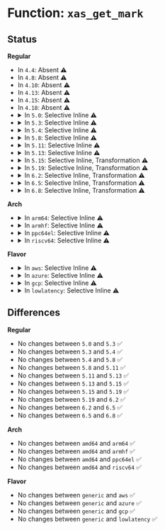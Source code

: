 # Function: <code>xas_get_mark</code>

## Status
<b>Regular</b>
<ul>
<li>
In <code>4.4</code>: Absent ⚠️
</li>
<li>
In <code>4.8</code>: Absent ⚠️
</li>
<li>
In <code>4.10</code>: Absent ⚠️
</li>
<li>
In <code>4.13</code>: Absent ⚠️
</li>
<li>
In <code>4.15</code>: Absent ⚠️
</li>
<li>
In <code>4.18</code>: Absent ⚠️
</li>
<li>
<details>
<summary>In <code>5.0</code>: Selective Inline ⚠️</summary>

```c
bool xas_get_mark(const struct xa_state *xas, xa_mark_t mark);
```

**Collision:** Unique Global

**Inline:** Selective

**Transformation:** False

**Instances:**

```
In lib/xarray.c (ffffffff81a17da0)
Location: lib/xarray.c:831
Inline: True
Direct callers:
  - fs/dax.c:dax_writeback_mapping_range
  - fs/dax.c:__dax_invalidate_entry
  - fs/dax.c:__dax_invalidate_entry
  - lib/xarray.c:xa_get_mark
```
**Symbols:**

```
ffffffff81a17da0-ffffffff81a17ddc: xas_get_mark (STB_GLOBAL)
```
</details>
</li>
<li>
<details>
<summary>In <code>5.3</code>: Selective Inline ⚠️</summary>

```c
bool xas_get_mark(const struct xa_state *xas, xa_mark_t mark);
```

**Collision:** Unique Global

**Inline:** Selective

**Transformation:** False

**Instances:**

```
In lib/xarray.c (ffffffff81a87960)
Location: lib/xarray.c:850
Inline: True
Direct callers:
  - fs/dax.c:dax_writeback_mapping_range
  - fs/dax.c:__dax_invalidate_entry
  - fs/dax.c:__dax_invalidate_entry
  - lib/xarray.c:xa_get_mark
```
**Symbols:**

```
ffffffff81a87960-ffffffff81a8799e: xas_get_mark (STB_GLOBAL)
```
</details>
</li>
<li>
<details>
<summary>In <code>5.4</code>: Selective Inline ⚠️</summary>

```c
bool xas_get_mark(const struct xa_state *xas, xa_mark_t mark);
```

**Collision:** Unique Global

**Inline:** Selective

**Transformation:** False

**Instances:**

```
In lib/xarray.c (ffffffff81abec00)
Location: lib/xarray.c:851
Inline: True
Direct callers:
  - fs/dax.c:dax_writeback_mapping_range
  - fs/dax.c:__dax_invalidate_entry
  - fs/dax.c:__dax_invalidate_entry
  - lib/xarray.c:xa_get_mark
```
**Symbols:**

```
ffffffff81abec00-ffffffff81abec3e: xas_get_mark (STB_GLOBAL)
```
</details>
</li>
<li>
<details>
<summary>In <code>5.8</code>: Selective Inline ⚠️</summary>

```c
bool xas_get_mark(const struct xa_state *xas, xa_mark_t mark);
```

**Collision:** Unique Global

**Inline:** Selective

**Transformation:** False

**Instances:**

```
In lib/xarray.c (ffffffff815fb1cc)
Location: lib/xarray.c:851
Inline: True
Inline callers:
  - lib/xarray.c:xa_get_mark
  - lib/xarray.c:xa_get_mark
Direct callers:
  - fs/dax.c:dax_writeback_one
  - fs/dax.c:__dax_invalidate_entry
  - fs/dax.c:__dax_invalidate_entry
```
**Symbols:**

```
ffffffff815f9f50-ffffffff815f9f8e: xas_get_mark (STB_GLOBAL)
```
</details>
</li>
<li>
<details>
<summary>In <code>5.11</code>: Selective Inline ⚠️</summary>

```c
bool xas_get_mark(const struct xa_state *xas, xa_mark_t mark);
```

**Collision:** Unique Global

**Inline:** Selective

**Transformation:** False

**Instances:**

```
In lib/xarray.c (ffffffff8161fd2c)
Location: lib/xarray.c:854
Inline: True
Inline callers:
  - lib/xarray.c:xa_get_mark
  - lib/xarray.c:xa_get_mark
Direct callers:
  - fs/dax.c:dax_writeback_one
  - fs/dax.c:__dax_invalidate_entry
  - fs/dax.c:__dax_invalidate_entry
```
**Symbols:**

```
ffffffff8161e750-ffffffff8161e78e: xas_get_mark (STB_GLOBAL)
```
</details>
</li>
<li>
<details>
<summary>In <code>5.13</code>: Selective Inline ⚠️</summary>

```c
bool xas_get_mark(const struct xa_state *xas, xa_mark_t mark);
```

**Collision:** Unique Global

**Inline:** Selective

**Transformation:** False

**Instances:**

```
In lib/xarray.c (ffffffff816034ac)
Location: lib/xarray.c:854
Inline: True
Inline callers:
  - lib/xarray.c:xa_get_mark
  - lib/xarray.c:xa_get_mark
Direct callers:
  - fs/dax.c:dax_writeback_one
  - fs/dax.c:__dax_invalidate_entry
  - fs/dax.c:__dax_invalidate_entry
```
**Symbols:**

```
ffffffff81602090-ffffffff816020ce: xas_get_mark (STB_GLOBAL)
```
</details>
</li>
<li>
<details>
<summary>In <code>5.15</code>: Selective Inline, Transformation ⚠️</summary>

```c
bool xas_get_mark(const struct xa_state *xas, xa_mark_t mark);
```

**Collision:** Unique Global

**Inline:** Selective

**Transformation:** True

**Instances:**

```
In lib/xarray.c (ffffffff81671e43)
Location: lib/xarray.c:854
Inline: True
Inline callers:
  - lib/xarray.c:xa_get_mark
  - lib/xarray.c:xa_get_mark
Direct callers:
  - fs/dax.c:dax_writeback_one
  - fs/dax.c:__dax_invalidate_entry
  - fs/dax.c:__dax_invalidate_entry
```
**Symbols:**

```
ffffffff81cdfe7d-ffffffff81cdfe9b: xas_get_mark.cold (STB_LOCAL)
ffffffff816709e0-ffffffff81670a35: xas_get_mark (STB_GLOBAL)
```
</details>
</li>
<li>
<details>
<summary>In <code>5.19</code>: Selective Inline, Transformation ⚠️</summary>

```c
bool xas_get_mark(const struct xa_state *xas, xa_mark_t mark);
```

**Collision:** Unique Global

**Inline:** Selective

**Transformation:** True

**Instances:**

```
In lib/xarray.c (ffffffff8178c5e1)
Location: lib/xarray.c:859
Inline: True
Inline callers:
  - lib/xarray.c:xa_get_mark
  - lib/xarray.c:xa_get_mark
Direct callers:
  - fs/dax.c:dax_writeback_one
  - fs/dax.c:__dax_invalidate_entry
  - fs/dax.c:__dax_invalidate_entry
```
**Symbols:**

```
ffffffff81ea6784-ffffffff81ea67a2: xas_get_mark.cold (STB_LOCAL)
ffffffff8178bf10-ffffffff8178bf78: xas_get_mark (STB_GLOBAL)
```
</details>
</li>
<li>
<details>
<summary>In <code>6.2</code>: Selective Inline, Transformation ⚠️</summary>

```c
bool xas_get_mark(const struct xa_state *xas, xa_mark_t mark);
```

**Collision:** Unique Global

**Inline:** Selective

**Transformation:** True

**Instances:**

```
In lib/xarray.c (ffffffff82049c81)
Location: lib/xarray.c:859
Inline: True
Inline callers:
  - lib/xarray.c:xa_get_mark
  - lib/xarray.c:xa_get_mark
Direct callers:
  - fs/dax.c:dax_writeback_one
  - fs/dax.c:__dax_invalidate_entry
  - fs/dax.c:__dax_invalidate_entry
```
**Symbols:**

```
ffffffff820b800a-ffffffff820b8028: xas_get_mark.cold (STB_LOCAL)
ffffffff820498b0-ffffffff82049918: xas_get_mark (STB_GLOBAL)
```
</details>
</li>
<li>
<details>
<summary>In <code>6.5</code>: Selective Inline, Transformation ⚠️</summary>

```c
bool xas_get_mark(const struct xa_state *xas, xa_mark_t mark);
```

**Collision:** Unique Global

**Inline:** Selective

**Transformation:** True

**Instances:**

```
In lib/xarray.c (ffffffff820c7da1)
Location: lib/xarray.c:857
Inline: True
Inline callers:
  - lib/xarray.c:xa_get_mark
  - lib/xarray.c:xa_get_mark
Direct callers:
  - fs/dax.c:dax_writeback_one
  - fs/dax.c:__dax_invalidate_entry
  - fs/dax.c:__dax_invalidate_entry
```
**Symbols:**

```
ffffffff8213941f-ffffffff8213943d: xas_get_mark.cold (STB_LOCAL)
ffffffff820c8310-ffffffff820c838b: xas_get_mark (STB_GLOBAL)
```
</details>
</li>
<li>
<details>
<summary>In <code>6.8</code>: Selective Inline, Transformation ⚠️</summary>

```c
bool xas_get_mark(const struct xa_state *xas, xa_mark_t mark);
```

**Collision:** Unique Global

**Inline:** Selective

**Transformation:** True

**Instances:**

```
In lib/xarray.c (ffffffff821a2721)
Location: lib/xarray.c:857
Inline: True
Inline callers:
  - lib/xarray.c:xa_get_mark
  - lib/xarray.c:xa_get_mark
Direct callers:
  - mm/filemap.c:filemap_cachestat
  - mm/filemap.c:filemap_cachestat
  - fs/dax.c:dax_writeback_one
  - fs/dax.c:__dax_invalidate_entry
  - fs/dax.c:__dax_invalidate_entry
```
**Symbols:**

```
ffffffff8221b1c4-ffffffff8221b1e2: xas_get_mark.cold (STB_LOCAL)
ffffffff821a2c90-ffffffff821a2d0b: xas_get_mark (STB_GLOBAL)
```
</details>
</li>
</ul>
<b>Arch</b>
<ul>
<li>
<details>
<summary>In <code>arm64</code>: Selective Inline ⚠️</summary>

```c
bool xas_get_mark(const struct xa_state *xas, xa_mark_t mark);
```

**Collision:** Unique Global

**Inline:** Selective

**Transformation:** False

**Instances:**

```
In lib/xarray.c (ffff800010d99158)
Location: lib/xarray.c:851
Inline: True
Direct callers:
  - fs/dax.c:dax_writeback_mapping_range
  - fs/dax.c:__dax_invalidate_entry
  - fs/dax.c:__dax_invalidate_entry
  - lib/xarray.c:xa_get_mark
```
**Symbols:**

```
ffff800010d99158-ffff800010d991b0: xas_get_mark (STB_GLOBAL)
```
</details>
</li>
<li>
<details>
<summary>In <code>armhf</code>: Selective Inline ⚠️</summary>

```c
bool xas_get_mark(const struct xa_state *xas, xa_mark_t mark);
```

**Collision:** Unique Global

**Inline:** Selective

**Transformation:** False

**Instances:**

```
In lib/xarray.c (c0e95b8c)
Location: lib/xarray.c:851
Inline: True
Direct callers:
  - lib/xarray.c:xa_get_mark
```
**Symbols:**

```
c0e95b8c-c0e95bf8: xas_get_mark (STB_GLOBAL)
```
</details>
</li>
<li>
<details>
<summary>In <code>ppc64el</code>: Selective Inline ⚠️</summary>

```c
bool xas_get_mark(const struct xa_state *xas, xa_mark_t mark);
```

**Collision:** Unique Global

**Inline:** Selective

**Transformation:** False

**Instances:**

```
In lib/xarray.c (c000000000ededf0)
Location: lib/xarray.c:851
Inline: True
Direct callers:
  - fs/dax.c:dax_writeback_mapping_range
  - fs/dax.c:__dax_invalidate_entry
  - fs/dax.c:__dax_invalidate_entry
  - lib/xarray.c:xa_get_mark
```
**Symbols:**

```
c000000000ededf0-c000000000edee64: xas_get_mark (STB_GLOBAL)
```
</details>
</li>
<li>
<details>
<summary>In <code>riscv64</code>: Selective Inline ⚠️</summary>

```c
bool xas_get_mark(const struct xa_state *xas, xa_mark_t mark);
```

**Collision:** Unique Global

**Inline:** Selective

**Transformation:** False

**Instances:**

```
In lib/xarray.c (ffffffe0008c21be)
Location: lib/xarray.c:851
Inline: True
Direct callers:
  - fs/dax.c:dax_writeback_mapping_range
  - fs/dax.c:__dax_invalidate_entry
  - fs/dax.c:__dax_invalidate_entry
  - lib/xarray.c:xa_get_mark
```
**Symbols:**

```
ffffffe0008c21be-ffffffe0008c2214: xas_get_mark (STB_GLOBAL)
```
</details>
</li>
</ul>
<b>Flavor</b>
<ul>
<li>
<details>
<summary>In <code>aws</code>: Selective Inline ⚠️</summary>

```c
bool xas_get_mark(const struct xa_state *xas, xa_mark_t mark);
```

**Collision:** Unique Global

**Inline:** Selective

**Transformation:** False

**Instances:**

```
In lib/xarray.c (ffffffff81a5da50)
Location: lib/xarray.c:851
Inline: True
Direct callers:
  - fs/dax.c:dax_writeback_mapping_range
  - fs/dax.c:__dax_invalidate_entry
  - fs/dax.c:__dax_invalidate_entry
  - lib/xarray.c:xa_get_mark
```
**Symbols:**

```
ffffffff81a5da50-ffffffff81a5da8e: xas_get_mark (STB_GLOBAL)
```
</details>
</li>
<li>
<details>
<summary>In <code>azure</code>: Selective Inline ⚠️</summary>

```c
bool xas_get_mark(const struct xa_state *xas, xa_mark_t mark);
```

**Collision:** Unique Global

**Inline:** Selective

**Transformation:** False

**Instances:**

```
In lib/xarray.c (ffffffff81a1ab20)
Location: lib/xarray.c:851
Inline: True
Direct callers:
  - fs/dax.c:dax_writeback_mapping_range
  - fs/dax.c:__dax_invalidate_entry
  - fs/dax.c:__dax_invalidate_entry
  - lib/xarray.c:xa_get_mark
```
**Symbols:**

```
ffffffff81a1ab20-ffffffff81a1ab5e: xas_get_mark (STB_GLOBAL)
```
</details>
</li>
<li>
<details>
<summary>In <code>gcp</code>: Selective Inline ⚠️</summary>

```c
bool xas_get_mark(const struct xa_state *xas, xa_mark_t mark);
```

**Collision:** Unique Global

**Inline:** Selective

**Transformation:** False

**Instances:**

```
In lib/xarray.c (ffffffff81ac9e40)
Location: lib/xarray.c:851
Inline: True
Direct callers:
  - fs/dax.c:dax_writeback_mapping_range
  - fs/dax.c:__dax_invalidate_entry
  - fs/dax.c:__dax_invalidate_entry
  - lib/xarray.c:xa_get_mark
```
**Symbols:**

```
ffffffff81ac9e40-ffffffff81ac9e7e: xas_get_mark (STB_GLOBAL)
```
</details>
</li>
<li>
<details>
<summary>In <code>lowlatency</code>: Selective Inline ⚠️</summary>

```c
bool xas_get_mark(const struct xa_state *xas, xa_mark_t mark);
```

**Collision:** Unique Global

**Inline:** Selective

**Transformation:** False

**Instances:**

```
In lib/xarray.c (ffffffff81ad63b0)
Location: lib/xarray.c:851
Inline: True
Direct callers:
  - fs/dax.c:dax_writeback_mapping_range
  - fs/dax.c:__dax_invalidate_entry
  - fs/dax.c:__dax_invalidate_entry
  - lib/xarray.c:xa_get_mark
```
**Symbols:**

```
ffffffff81ad63b0-ffffffff81ad63ee: xas_get_mark (STB_GLOBAL)
```
</details>
</li>
</ul>

## Differences
<b>Regular</b>
<ul>
<li>
No changes between <code>5.0</code> and <code>5.3</code> ✅
</li>
<li>
No changes between <code>5.3</code> and <code>5.4</code> ✅
</li>
<li>
No changes between <code>5.4</code> and <code>5.8</code> ✅
</li>
<li>
No changes between <code>5.8</code> and <code>5.11</code> ✅
</li>
<li>
No changes between <code>5.11</code> and <code>5.13</code> ✅
</li>
<li>
No changes between <code>5.13</code> and <code>5.15</code> ✅
</li>
<li>
No changes between <code>5.15</code> and <code>5.19</code> ✅
</li>
<li>
No changes between <code>5.19</code> and <code>6.2</code> ✅
</li>
<li>
No changes between <code>6.2</code> and <code>6.5</code> ✅
</li>
<li>
No changes between <code>6.5</code> and <code>6.8</code> ✅
</li>
</ul>
<b>Arch</b>
<ul>
<li>
No changes between <code>amd64</code> and <code>arm64</code> ✅
</li>
<li>
No changes between <code>amd64</code> and <code>armhf</code> ✅
</li>
<li>
No changes between <code>amd64</code> and <code>ppc64el</code> ✅
</li>
<li>
No changes between <code>amd64</code> and <code>riscv64</code> ✅
</li>
</ul>
<b>Flavor</b>
<ul>
<li>
No changes between <code>generic</code> and <code>aws</code> ✅
</li>
<li>
No changes between <code>generic</code> and <code>azure</code> ✅
</li>
<li>
No changes between <code>generic</code> and <code>gcp</code> ✅
</li>
<li>
No changes between <code>generic</code> and <code>lowlatency</code> ✅
</li>
</ul>
